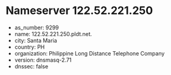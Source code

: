 # Nameserver 122.52.221.250

* as_number: 9299
* name: 122.52.221.250.pldt.net.
* city: Santa Maria
* country: PH
* organization: Philippine Long Distance Telephone Company
* version: dnsmasq-2.71
* dnssec: false
